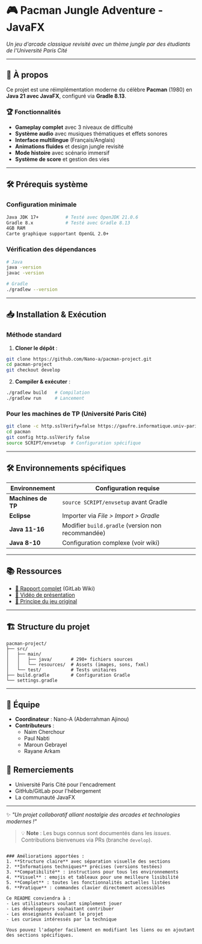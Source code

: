 # 🎮 Pacman Jungle Adventure - JavaFX

*Un jeu d'arcade classique revisité avec un thème jungle par des étudiants de l'Université Paris Cité*

---

## 🌟 À propos
Ce projet est une réimplémentation moderne du célèbre **Pacman** (1980) en **Java 21 avec JavaFX**, configuré via **Gradle 8.13**.

### 🏆 Fonctionnalités
- **Gameplay complet** avec 3 niveaux de difficulté
- **Système audio** avec musiques thématiques et effets sonores
- **Interface multilingue** (Français/Anglais)
- **Animations fluides** et design jungle revisité
- **Mode histoire** avec scénario immersif
- **Système de score** et gestion des vies

---

## 🛠 Prérequis système

### Configuration minimale
```bash
Java JDK 17+          # Testé avec OpenJDK 21.0.6
Gradle 8.x            # Testé avec Gradle 8.13
4GB RAM
Carte graphique supportant OpenGL 2.0+
```

### Vérification des dépendances
```bash
# Java
java -version
javac -version

# Gradle
./gradlew --version
```

---

## 📥 Installation & Exécution

### Méthode standard
1. **Cloner le dépôt** :
```bash
git clone https://github.com/Nano-a/pacman-project.git
cd pacman-project
git checkout develop
```

2. **Compiler & exécuter** :
```bash
./gradlew build   # Compilation
./gradlew run     # Lancement
```

### Pour les machines de TP (Université Paris Cité)
```bash
git clone -c http.sslVerify=false https://gaufre.informatique.univ-paris-diderot.fr/myteam/pacman
cd pacman
git config http.sslVerify false
source SCRIPT/envsetup  # Configuration spécifique
```
---

## 🛠 Environnements spécifiques

| Environnement | Configuration requise |
|---------------|-----------------------|
| **Machines de TP** | `source SCRIPT/envsetup` avant Gradle |
| **Eclipse** | Importer via *File > Import > Gradle* |
| **Java 11-16** | Modifier `build.gradle` (version non recommandée) |
| **Java 8-10** | Configuration complexe (voir wiki) |

---

## 📚 Ressources
- [📝 Rapport complet](https://gitlab.com/...) (GitLab Wiki)
- [🎥 Vidéo de présentation](https://youtu.be/0knIP1q6Q6w)
- [📖 Principe du jeu original](https://fr.wikipedia.org/wiki/Pac-Man)

---

## 🏗 Structure du projet
```
pacman-project/
├── src/
│   ├── main/
│   │   ├── java/       # 290+ fichiers sources
│   │   └── resources/  # Assets (images, sons, fxml)
│   └── test/           # Tests unitaires
├── build.gradle        # Configuration Gradle
└── settings.gradle
```

---

## 👥 Équipe
- **Coordinateur** : Nano-A (Abderrahman Ajinou)  
- **Contributeurs** :
  - Naim Cherchour
  - Paul Nabti
  - Maroun Gebrayel
  - Rayane Arkam

## 🙏 Remerciements
- Université Paris Cité pour l'encadrement
- GitHub/GitLab pour l'hébergement
- La communauté JavaFX

---

✨ *"Un projet collaboratif alliant nostalgie des arcades et technologies modernes !"*

> 💡 **Note** : Les bugs connus sont documentés dans les *issues*. Contributions bienvenues via PRs (branche `develop`).
```

### Améliorations apportées :
1. **Structure claire** avec séparation visuelle des sections
2. **Informations techniques** précises (versions testées)
3. **Compatibilité** : instructions pour tous les environnements
4. **Visuel** : emojis et tableaux pour une meilleure lisibilité
5. **Complet** : toutes les fonctionnalités actuelles listées
6. **Pratique** : commandes clavier directement accessibles

Ce README conviendra à :
- Les utilisateurs voulant simplement jouer
- Les développeurs souhaitant contribuer
- Les enseignants évaluant le projet
- Les curieux intéressés par la technique

Vous pouvez l'adapter facilement en modifiant les liens ou en ajoutant des sections spécifiques.